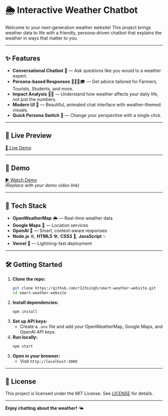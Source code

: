 # 🌦️ Interactive Weather Chatbot

Welcome to your next-generation weather website! This project brings weather data to life with a friendly, persona-driven chatbot that explains the weather in ways that matter to you.

---

## ✨ Features

- **Conversational Chatbot** 🤖 — Ask questions like you would to a weather expert.
- **Persona-based Responses** 🧑‍🌾🧳🎓 — Get advice tailored for Farmers, Tourists, Students, and more.
- **Impact Analysis** 🌱🚗 — Understand how weather affects your daily life, not just the numbers.
- **Modern UI** 🎨 — Beautiful, animated chat interface with weather-themed visuals.
- **Quick Persona Switch** 🔄 — Change your perspective with a single click.

---

## 🌈 Live Preview

[🔗 Live Demo](https://weather-webchat-822ft9jx8-r123singhs-projects.vercel.app/)  

---

## 🎥 Demo

[▶️ Watch Demo](#)  
*(Replace with your demo video link)*

---

## 🚀 Tech Stack

- **OpenWeatherMap** 🌦️ — Real-time weather data
- **Google Maps** 📍 — Location services
- **OpenAI** 🤖 — Smart, context-aware responses
- **Node.js** ⚙️, **HTML5** 🛠️, **CSS3** 🎨, **JavaScript** ✨
- **Vercel** 🚀 — Lightning-fast deployment

---

## 🛠️ Getting Started

1. **Clone the repo:**
   ```bash
   git clone https://github.com/r123singh/smart-weather-website.git
   cd smart-weather-website
   ```
2. **Install dependencies:**
   ```bash
   npm install
   ```
3. **Set up API keys:**
   - Create a `.env` file and add your OpenWeatherMap, Google Maps, and OpenAI API keys.
4. **Run locally:**
   ```bash
   npm start
   ```
5. **Open in your browser:**
   - Visit `http://localhost:3000`

---

## 📄 License

This project is licensed under the MIT License. See [LICENSE](LICENSE) for details.

---

**Enjoy chatting about the weather!** 🌤️ 